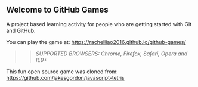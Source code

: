 ## Welcome to GitHub Games

A project based learning activity for people who are getting started with Git and GitHub.

You can play the game at: https://rachelliao2016.github.io/github-games/

>> _*SUPPORTED BROWSERS*: Chrome, Firefox, Safari, Opera and IE9+_

This fun open source game was cloned from: https://github.com/jakesgordon/javascript-tetris
